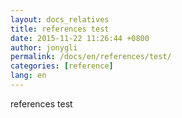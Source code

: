 ```yaml
---
layout: docs_relatives
title: references test
date: 2015-11-22 11:26:44 +0800
author: jonygli
permalink: /docs/en/references/test/
categories: [reference]
lang: en
---
```


references test